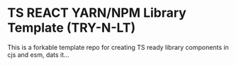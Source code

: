 # TS REACT YARN/NPM Library Template (TRY-N-LT)

This is a forkable template repo for creating TS ready library components in cjs and esm, dats it...
